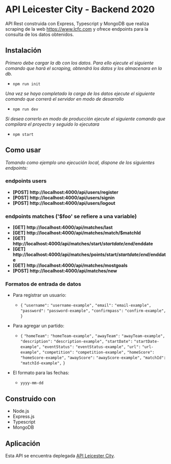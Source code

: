 # API Leicester City - Backend 2020

API Rest construida con Express, Typescript y MongoDB que realiza scraping
de la web https://www.lcfc.com y ofrece endpoints para la consulta de los
datos obtenidos.

## Instalación 

*Primero debe cargar la db con los datos. Para ello ejecute el siguiente comando que hará el scraping, obtendrá los datos y los almacenara en la db.*
- `npm run init`

*Una vez se haya completado la carga de los datos ejecute el siguiente comando que correrá el servidor en modo de desarrollo*
- `npm run dev`

*Si desea correrlo en modo de producción ejecute el siguiente comando que compilara el proyecto y seguido lo ejecutara*
- `npm start`

## Como usar

*Tomando como ejemplo uno ejecución local, dispone de los siguientes endpoints:*

### endpoints users

- **[POST]** **http://localhost:4000/api/users/register** 
- **[POST]** **http://localhost:4000/api/users/signin**
- **[POST]** **http://localhost:4000/api/users/logout**

### endpoints matches ('$foo' se refiere a una variable)

- **[GET]** **http://localhost:4000/api/matches/last**
- **[GET]** **http://localhost:4000/api/matches/match/$matchId**
- **[GET]** **http://localhost:4000/api/matches/start/$startdate/end/$enddate**
- **[GET]** **http://localhost:4000/api/matches/points/start/$startdate/end/$enddate**
- **[GET]** **http://localhost:4000/api/matches/mostgoals**
- **[POST]** **http://localhost:4000/api/matches/new**

### Formatos de entrada de datos

- Para registrar un usuario:
  - `{`
       `"username":` `"username-example",`
       `"email":` `"email-example",`
       `"password":` `"password-example",`
       `"confirmpass":` `"confirm-example",`
    `}`


- Para agregar un partido:
  - `{`
       `"homeTeam":` `"homeTeam-example",`
       `"awayTeam":` `"awayTeam-example",`
       `"description":` `"description-example",`
       `"startDate":` `"startDate-example",`
       `"eventStatus":` `"eventStatus-example",`
       `"url":` `"url-example",`
       `"competition":` `"competition-example",`
       `"homeScore":` `"homeScore-example",`
       `"awayScore":` `"awayScore-example",`
       `"matchId":` `"matchId-example",`
    `}`


- El formato para las fechas:
  - `yyyy-mm-dd`


## Construido con
- Node.js
- Express.js
- Typescript
- MongoDB

## Aplicación

Esta API se encuentra deplegada [API Leicester City](https://api-leicestercity.herokuapp.com/).
